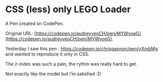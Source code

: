 # CSS (less) only LEGO Loader

A Pen created on CodePen.

Original URL: [https://codepen.io/audreyyeoCH/pen/MYWvoeG](https://codepen.io/audreyyeoCH/pen/MYWvoeG).

Yesterday I saw this pen : https://codepen.io/chrisgannon/pen/yXmbMg
and wanted to reproduce it only in CSS.

The z-index was such a pain, the rythm was really hard to get.

Not exactly like the model but i'm satisfied :D